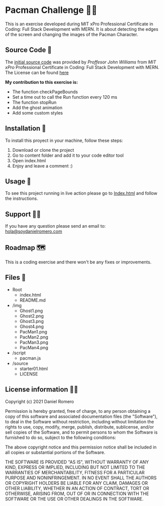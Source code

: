 # Pacman Challenge 👨‍💻

This is an exercise developed during MIT xPro Professional Certificate in Coding: Full Stack Development with MERN. It is about detecting the edges of the screen and changing the images of the Pacman Character.

## Source Code 🤖

The [initial source code](https://soydanielromero.github.io/projects/MIT-PacManChallenge/source/starter01.html) was provided by _Proffesor John Williams_ from _MIT xPro_ Professional Certificate in Coding: Full Stack Development with MERN. The License can be found [here](https://soydanielromero.github.io/projects/MIT-PacManChallenge/source/LICENSE)

**My contribution to this exercise is:**
- The function checkPageBounds
- Set a time out to call the Run function every 120 ms
- The function stopRun  
- Add the ghost animation
- Add some custom styles

## Installation 🔧

To install this proyect in your machine, follow these steps:

1. Download or clone the project
2. Go to content folder and add it to your code editor tool
3. Open index.html
4. Enjoy and leave a comment :)

## Usage 🚀

To see this project running in live action please go to [Index.html](https://soydanielromero.github.io/projects/MIT-PacManChallenge/PacMan.html) and follow the instructions.

## Support 🦸‍♂️️

If you have any question please send an email to: [hola@soydanielromero.com](mailto:hola@soydanielromero.com)

## Roadmap 🗺

This is a coding exercise and there won't be any fixes or improvements.

## Files 📁

- Root
    - index.html
    - README.md
- /img
    - Ghost1.png
    - Ghost2.png
    - Ghost3.png
    - Ghost4.png
    - PacMan1.png
    - PacMan2.png
    - PacMan3.png
    - PacMan4.png
- /script
    - pacman.js
- /source
    - starter01.html
    - LICENSE

## License information 👨‍⚖️

Copyright (c) 2021 Daniel Romero

Permission is hereby granted, free of charge, to any person obtaining a copy
of this software and associated documentation files (the "Software"), to deal
in the Software without restriction, including without limitation the rights
to use, copy, modify, merge, publish, distribute, sublicense, and/or sell
copies of the Software, and to permit persons to whom the Software is
furnished to do so, subject to the following conditions:

The above copyright notice and this permission notice shall be included in all
copies or substantial portions of the Software.

THE SOFTWARE IS PROVIDED "AS IS", WITHOUT WARRANTY OF ANY KIND, EXPRESS OR
IMPLIED, INCLUDING BUT NOT LIMITED TO THE WARRANTIES OF MERCHANTABILITY,
FITNESS FOR A PARTICULAR PURPOSE AND NONINFRINGEMENT. IN NO EVENT SHALL THE
AUTHORS OR COPYRIGHT HOLDERS BE LIABLE FOR ANY CLAIM, DAMAGES OR OTHER
LIABILITY, WHETHER IN AN ACTION OF CONTRACT, TORT OR OTHERWISE, ARISING FROM,
OUT OF OR IN CONNECTION WITH THE SOFTWARE OR THE USE OR OTHER DEALINGS IN THE
SOFTWARE.